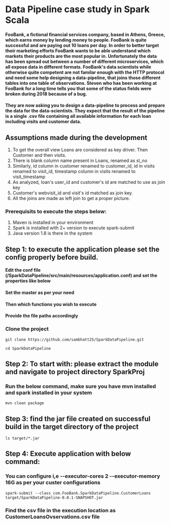 # Data Pipeline case study in Spark Scala
#### FooBank, a fictional financial services company, based in Athens, Greece, which earns money by lending money to people. FooBank is quite successful and are paying out 10 loans per day. In order to better target their marketing efforts FooBank wants to be able understand which markets their products are the most popular in. Unfortunately the data has been spread out between a number of different microservices, which all expose data in different formats. FooBank's data scientists while otherwise quite competent are not familar enough with the HTTP protocol and need some help designing a data-pipeline, that joins those different tables into one table of observations. Steven who has been working at FooBank for a long time tells you that some of the status fields were broken during 2018 because of a bug.

#### They are now asking you to design a data-pipeline to process and prepare the data for the data-scientists. They expect that the result of the pipeline is a single .csv file containing all available information for each loan including visits and customer data.

## Assumptions made during the development
   1) To get the overall view Loans are considered as key driver. Then Customer and then visits.
   2) There is blank column name present in Loans, renamed as sl_no
   3) Similarly, id column in customer renamed to customer_id, id in visits renamed to visit_id, timestamp column in visits renamed to visit_timestamp
   4) As analyzed, loan's user_id and customer's id are matched to use as join key
   5) Customer's webvisit_id and visit's id matched as join key.
   6) All the joins are made as left join to get a proper picture.
   
### Prerequisits to execute the steps below:
   1) Maven is installed in your environment
   2) Spark is installed with 2+ version to execute spark-submit
   3) Java version 1.8 is there in the system 
   
## Step 1: to execute the application please set the config properly before build.
#### Edit the conf file (/SparkDataPipeline/src/main/resources/application.conf) and set the properties like below
#### Set the master as per your need
#### Then which functions you wish to execute
#### Provide the file paths accordingly

### Clone the project
```
git clone https://github.com/sambhatt25/SparkDataPipeline.git

cd SparkDataPipeline
```

## Step 2: To start with: please extract the module and navigate to project directory SparkProj
### Run the below command, make sure you have mvn installed and spark installed in your system
```
mvn clean package
```

## Step 3: find the jar file created on successful build in the target directory of the project
```
ls target/*.jar
```

## Step 4: Execute application with below command: 
### You can configure i,e --executor-cores 2 --executor-memory 16G as per your custer configurations 
```
spark-submit --class com.FooBank.SparkDataPipeline.CustomerLoans target/SparkDataPipeline-0.0.1-SNAPSHOT.jar
```

### Find the csv file in the execution location as CustomerLoansOvservations.csv file

